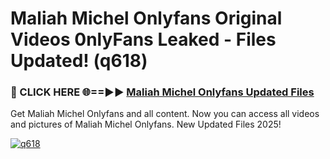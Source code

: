 # Maliah Michel Onlyfans Original Videos 0nlyFans Leaked - Files Updated! (q618)

<h3>🔴 CLICK HERE 🌐==►► <a href="https://tinyurl.com/2wckxsce" rel="nofollow">Maliah Michel Onlyfans Updated Files</a></h3>

Get Maliah Michel Onlyfans and all content. Now you can access all videos and pictures of Maliah Michel Onlyfans. New Updated Files 2025!

[![q618](https://i.imgur.com/AFduVYN.gif)](https://tinyurl.com/2wckxsce)
